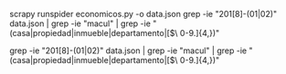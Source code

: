 scrapy runspider economicos.py -o data.json
grep -ie "201[8]-\(01\|02\)" data.json | grep -ie "macul" | grep -ie "\(casa\|propiedad\|inmueble\|departamento\|[\$\ 0-9\.]\{4,\}\)"

grep -ie "201[8]-\(01\|02\)" data.json | grep -ie "macul" | grep -ie "\(casa\|propiedad\|inmueble\|departamento\|[\$\ 0-9\.]\{4,\}\)"